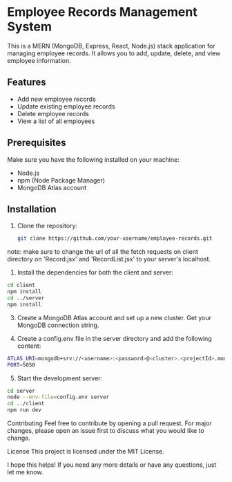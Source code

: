 # Employee Records Management System

This is a MERN (MongoDB, Express, React, Node.js) stack application for managing employee records. It allows you to add, update, delete, and view employee information.

## Features
- Add new employee records
- Update existing employee records
- Delete employee records
- View a list of all employees

## Prerequisites
Make sure you have the following installed on your machine:
- Node.js
- npm (Node Package Manager)
- MongoDB Atlas account

## Installation

1. Clone the repository:
   ```bash
   git clone https://github.com/your-username/employee-records.git

  note: make sure to change the url of all the fetch requests on client directory on 'Record.jsx' and 'RecordList.jsx' to your server's localhost.

1. Install the dependencies for both the client and server:
  ```bash
  cd client
  npm install
  cd ../server
  npm install
  ```
3. Create a MongoDB Atlas account and set up a new cluster. Get your MongoDB connection string.

4. Create a config.env file in the server directory and add the following content:
  ```bash
  ATLAS_URI=mongodb+srv://<username>:<password>@<cluster>.<projectId>.mongodb.net/employees?retryWrites=true&w=majority
  PORT=5050
  ```
5. Start the development server:
  ```bash
  cd server
  node --env-file=config.env server
  cd ../client
  npm run dev
  ```
Contributing
Feel free to contribute by opening a pull request. For major changes, please open an issue first to discuss what you would like to change.

License
This project is licensed under the MIT License.


I hope this helps! If you need any more details or have any questions, just let me know.
